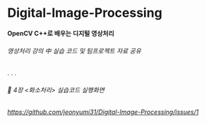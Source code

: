 # Digital-Image-Processing

**OpenCV C++로 배우는 디지털 영상처리**

###### 영상처리 강의 中 실습 코드 및 팀프로젝트 자료 공유

.
.
.

###### :large_blue_diamond: 4장 <화소처리> 실습코드 실행화면


###### https://github.com/jeonyumi31/Digital-Image-Processing/issues/1


